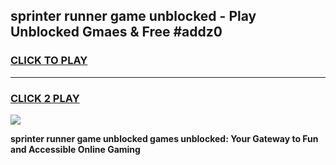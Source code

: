 
## sprinter runner game unblocked - Play Unblocked Gmaes & Free #addz0
<h3>
<a href="https://news.freeplayer.one?title=sprinter_runner_game_unblocked&ref=03M">CLICK TO PLAY</a></h3>
<hr>

<h3>
<a href="https://news.freeplayer.one?title=sprinter_runner_game_unblocked&ref=03M">CLICK 2 PLAY</a>
  
</h3>

<a href="https://news.freeplayer.one?title=sprinter_runner_game_unblocked&ref=03M"><img src="https://clearcache.store/games.png"></a>


**sprinter runner game unblocked games unblocked: Your Gateway to Fun and Accessible Online Gaming**

